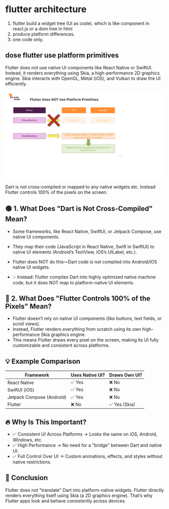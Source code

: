 # flutter architecture

1. flutter build a widget tree (UI as code). which is like component in react.js or a dom tree in html
2. produce platform differences.
3. one code only.

## dose flutter use platform primitives

Flutter does not use native UI components like React Native or SwiftUI.
Instead, it renders everything using Skia, a high-performance 2D graphics engine.
Skia interacts with OpenGL, Metal (iOS), and Vulkan to draw the UI efficiently.

![dose flutter use platform primitives](./assets/images/flutter-platform-primitives.png)

Dart is not cross-compiled or mapped to any native widgets etc. Instead Flutter controls 100% of the pixels on the screen.

## 🟢 1. What Does "Dart is Not Cross-Compiled" Mean?

- Some frameworks, like React Native, SwiftUI, or Jetpack Compose, use native UI components.

- They map their code (JavaScript in React Native, Swift in SwiftUI) to native UI elements (Android’s TextView, iOS’s UILabel, etc.).

- Flutter does NOT do this—Dart code is not compiled into Android/iOS native UI widgets.

- 💡 Instead: Flutter compiles Dart into highly optimized native machine code, but it does NOT map to platform-native UI elements.

## 🔵 2. What Does "Flutter Controls 100% of the Pixels" Mean?

- Flutter doesn’t rely on native UI components (like buttons, text fields, or scroll views).
- Instead, Flutter renders everything from scratch using its own high-performance Skia graphics engine.
- This means Flutter draws every pixel on the screen, making its UI fully customizable and consistent across platforms.

## 💡 Example Comparison

| Framework    | Uses Native UI? | Draws Own UI? |
| -------- | ------- |------- |
| React Native  | ✅ Yes    | ❌ No |
| SwiftUI (iOS) | ✅ Yes    | ❌ No |
| Jetpack Compose (Android)    | ✅ Yes    | ❌ No |
| Flutter  | ❌ No    | ✅ Yes (Skia) |

## 🔥 Why Is This Important?

- ✅ Consistent UI Across Platforms → Looks the same on iOS, Android, Windows, etc.
- ✅ High Performance → No need for a "bridge" between Dart and native UI.
- ✅ Full Control Over UI → Custom animations, effects, and styles without native restrictions.

## 🎯 Conclusion

Flutter does not "translate" Dart into platform-native widgets.
Flutter directly renders everything itself using Skia (a 2D graphics engine).
That’s why Flutter apps look and behave consistently across devices.
